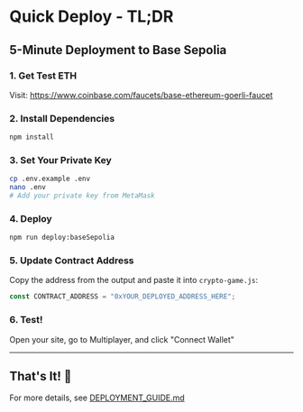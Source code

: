 # Quick Deploy - TL;DR

## 5-Minute Deployment to Base Sepolia

### 1. Get Test ETH
Visit: https://www.coinbase.com/faucets/base-ethereum-goerli-faucet

### 2. Install Dependencies
```bash
npm install
```

### 3. Set Your Private Key
```bash
cp .env.example .env
nano .env
# Add your private key from MetaMask
```

### 4. Deploy
```bash
npm run deploy:baseSepolia
```

### 5. Update Contract Address
Copy the address from the output and paste it into `crypto-game.js`:

```javascript
const CONTRACT_ADDRESS = "0xYOUR_DEPLOYED_ADDRESS_HERE";
```

### 6. Test!
Open your site, go to Multiplayer, and click "Connect Wallet"

---

## That's It! 🎉

For more details, see [DEPLOYMENT_GUIDE.md](DEPLOYMENT_GUIDE.md)
